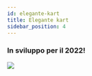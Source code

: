 ```yaml
---
id: elegante-kart
title: Elegante kart
sidebar_position: 4
---
```


### In sviluppo per il 2022!

![](/img/niftykart_v01.png)
